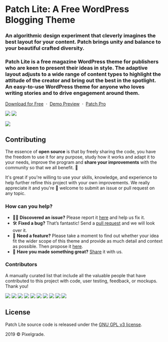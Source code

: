 # Patch Lite: A Free WordPress Blogging Theme
### An algorithmic design experiment that cleverly imagines the best layout for your content. Patch brings unity and balance to your beautiful crafted diversity.
### Patch Lite is a free magazine WordPress theme for publishers who are keen to present their ideas in style. The adaptive layout adjusts to a wide range of content types to highlight the attitude of the creator and bring out the best in the spotlight. An easy-to-use WordPress theme for anyone who loves writing stories and to drive engagement around them.

[Download for Free](https://downloads.wordpress.org/theme/patch-lite.latest-stable.zip) &nbsp;·&nbsp; [Demo Preview](https://demos.pixelgrade.com/patch-lite/) &nbsp;·&nbsp; [ Patch Pro](https://pixelgrade.com/themes/patch-pro/)

[![](https://img.shields.io/github/issues-closed/pixelgrade/patch-lite.svg?color=6cc644&label=Issues)](https://github.com/pixelgrade/patch-lite/issues?utf8=%E2%9C%93&q=is%3Aissue+is%3Aclosed+) [![](https://img.shields.io/github/issues/pixelgrade/patch-lite.svg?color=4078c0&label=%20)](https://github.com/pixelgrade/patch-lite/issues?utf8=%E2%9C%93&q=is%3Aissue+is%3Aopen)

[![](https://user-images.githubusercontent.com/46342490/61281729-cc9f5980-a7c2-11e9-95f7-f6f3bb8620a7.jpg)](https://pixelgrade.com/themes/patch-lite/)

## Contributing
The essence of **open source** is that by freely sharing the code, you have the freedom to use it for any purpose, study how it works and adapt it to your needs, improve the program and **share your improvements** with the community so that we all benefit. 🙏

It's great if you're willing to use your skills, knowledge, and experience to help further refine this project with your own improvements. We really appreciate it and you're 💯 welcome to submit an issue or pull request on any topic.

### How can you help?
-  🕵️‍♀️ **Discovered an issue?** Please report it [here](https://github.com/pixelgrade/patch-lite/issues/new "here") and help us fix it.
- 🛠 **Fixed a bug?** That’s fantastic! Send a [pull request](https://github.com/pixelgrade/patch-lite/pulls "pull request") and we will look over it.
- 🔮 **Need a feature?** Please take a moment to find out whether your idea fit the wider scope of this theme and provide as much detail and context as possible. Then propose it [here](https://github.com/pixelgrade/patch-lite/issues/new).
- 💎 **Have you made something great?** [Share](https://github.com/pixelgrade/patch-lite/issues/new "Share") it with us.

### Contributors
A manually curated list that include all the valuable people that have contributed to this project with code, user testing, feedback, or mockups. Thank you!

[![](https://github.com/raduconst.png?size=64)](https://github.com/raduconst) [![](https://github.com/georgeolaru.png?size=64)](https://github.com/georgeolaru) [![](https://github.com/vladolaru.png?size=64)](https://github.com/vladolaru) [![](https://github.com/razwan.png?size=64)](https://github.com/razwan)  [![](https://github.com/alinclamba.png?size=64)](https://github.com/alinclamba) [![](https://github.com/oanafilip.png?size=64)](https://github.com/oanafilip) [![](https://github.com/cristian-frumusanu.png?size=64)](https://github.com/cristian-frumusanu) [![](https://github.com/BurloiuCosmin.png?size=64)](https://github.com/BurloiuCosmin) [![](https://github.com/madalingorbanescu.png?size=64)](https://github.com/madalingorbanescu) [![](https://github.com/ilincaroman.png?size=64)](https://github.com/ilincaroman)

## License
Patch Lite source code is released under the [GNU GPL v3 license](https://www.gnu.org/licenses/gpl-3.0.html).

2019 © Pixelgrade.


